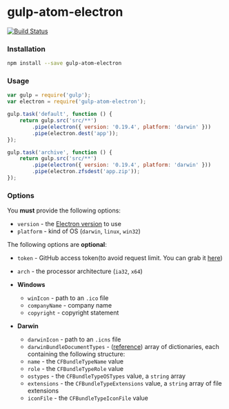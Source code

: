 # gulp-atom-electron

[![Build Status](https://travis-ci.org/joaomoreno/gulp-atom-electron.svg?branch=master)](https://travis-ci.org/joaomoreno/gulp-atom-electron)

### Installation

```bash
npm install --save gulp-atom-electron
```

### Usage

```javascript
var gulp = require('gulp');
var electron = require('gulp-atom-electron');

gulp.task('default', function () {
	return gulp.src('src/**')
		.pipe(electron({ version: '0.19.4', platform: 'darwin' }))
		.pipe(electron.dest('app'));
});

gulp.task('archive', function () {
	return gulp.src('src/**')
		.pipe(electron({ version: '0.19.4', platform: 'darwin' }))
		.pipe(electron.zfsdest('app.zip'));
});
```

### Options

You **must** provide the following options:
- `version` - the [Electron version](https://github.com/atom/electron/releases) to use
- `platform` - kind of OS (`darwin`, `linux`, `win32`)

The following options are **optional**:

- `token` - GitHub access token(to avoid request limit. You can grab it [here](https://github.com/settings/tokens))

- `arch` - the processor architecture (`ia32`, `x64`)

- **Windows**
	- `winIcon` - path to an `.ico` file
	- `companyName` - company name
	- `copyright` - copyright statement
	
- **Darwin**
	- `darwinIcon` - path to an `.icns` file
	- `darwinBundleDocumentTypes` - ([reference](https://developer.apple.com/library/ios/documentation/filemanagement/conceptual/documentinteraction_topicsforios/Articles/RegisteringtheFileTypesYourAppSupports.html)) array of dictionaries, each containing the following structure:
	 - `name` - the `CFBundleTypeName` value
	 - `role` - the `CFBundleTypeRole` value
	 - `ostypes` - the `CFBundleTypeOSTypes` value, a `string` array
	 - `extensions` - the `CFBundleTypeExtensions` value, a `string` array of file extensions
	 - `iconFile` - the `CFBundleTypeIconFile` value
